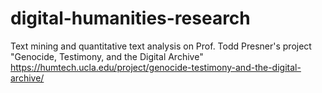 # digital-humanities-research

Text mining and quantitative text analysis on Prof. Todd Presner's project "Genocide, Testimony, and the Digital Archive" 
https://humtech.ucla.edu/project/genocide-testimony-and-the-digital-archive/
